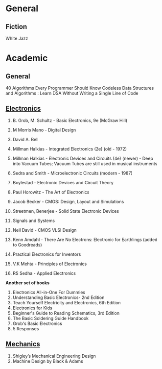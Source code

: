 # General
## Fiction
White Jazz

# Academic
## General
40 Algorithms Every Programmer Should Know
Codeless Data Structures and Algorithms : Learn DSA Without Writing a Single Line of Code

## [Electronics](../../World%20Building/Science%20and%20Engineering/Physics/Electronics%20and%20Electricity/Electronics.md)

1. B. Grob, M. Schultz - Basic Electronics, 9e (McGraw Hill)
2. M Morris Mano - Digital Design
3. David A. Bell

4. Millman Halkias - Integrated Electronics (2e) (old - 1972)
5. Millman Halkias - Electronic Devices and Circuits (4e) (newer) - Deep into Vacuum Tubes; Vacuum Tubes are still used in musical instruments
6. Sedra and Smith - Microelectronic Circuits (modern - 1987)
7. Boylestad - Electronic Devices and Circuit Theory
8. Paul Horowitz - The Art of Electronics
9. Jacob Becker - CMOS: Design, Layout and Simulations
10. Streetmen, Benerjee - Solid State Electronic Devices
11. Signals and Systems
12. Neil David - CMOS VLSI Design

13. Kenn Amdahl - There Are No Electrons: Electronic for Earthlings (added to Goodreads)
14. Practical Electronics for Inventors

15. V.K Mehta - Principles of Electronics
16. RS Sedha - Applied Electronics

**Another set of books**
1. Electronics All-in-One For Dummies
2. Understanding Basic Electronics- 2nd Edition
3. Teach Yourself Electricity and Electronics, 6th Edition
4. Electronics for Kids
5. Beginner's Guide to Reading Schematics, 3rd Edition
6. The Basic Soldering Guide Handbook
7. Grob's Basic Electronics
8. 5 Responses

## [Mechanics](../../World%20Building/Science%20and%20Engineering/Physics/Mechanics/Mechanics.md)

1. Shigley’s Mechanical Engineering Design
2. Machine Design by Black & Adams
